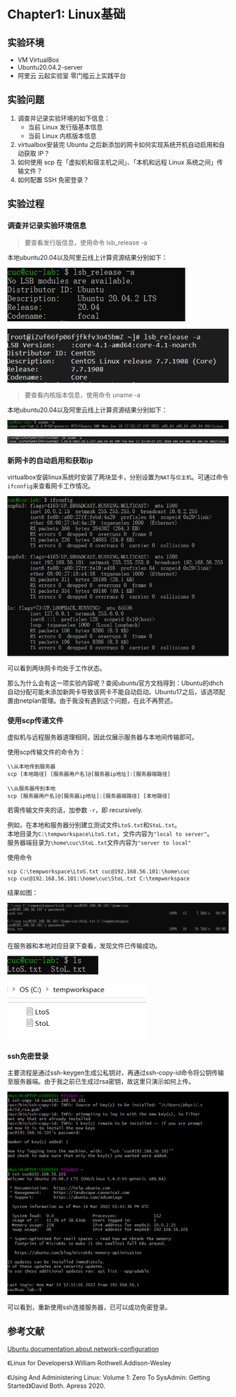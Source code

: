 # Chapter1: Linux基础

## 实验环境

* VM VirtualBox
* Ubuntu20.04.2-server
* 阿里云 云起实验室 零门槛云上实践平台

## 实验问题

1. 调查并记录实验环境的如下信息： 
    + 当前 Linux 发行版基本信息
    + 当前 Linux 内核版本信息
2. virtualbox安装完 Ubuntu 之后新添加的网卡如何实现系统开机自动启用和自动获取 IP？
3. 如何使用 scp 在「虚拟机和宿主机之间」、「本机和远程 Linux 系统之间」传输文件？
4. 如何配置 SSH 免密登录？

## 实验过程

### 调查并记录实验环境信息

> 要查看发行版信息，使用命令 lsb_release -a

本地ubuntu20.04以及阿里云线上计算资源结果分别如下：

![](png\ubuntu_dis.png)

![](png\centos_dis.png)

> 要查看内核版本信息，使用命令 uname -a

本地ubuntu20.04以及阿里云线上计算资源结果分别如下：

![](png\ubuntu_kernel.png)

![](png\centos_kernel.png)

### 新网卡的自动启用和获取ip

virtualbox安装linux系统时安装了两块显卡，分别设置为`NAT`与`仅主机`。可通过命令`ifconfig`来查看网卡工作情况。

![](png\ifconfig.png)

可以看到两块网卡均处于工作状态。

那么为什么会有这一项实验内容呢？查阅ubuntu官方文档得到：Ubuntu的dhch自动分配可能未添加新网卡导致该网卡不能自动启动。Ubuntu17之后，该选项配置由netplan管理。由于我没有遇到这个问题，在此不再赘述。

### 使用scp传递文件
虚拟机与远程服务器道理相同，因此仅展示服务器与本地间传输即可。

使用scp传输文件的命令为：

    \\从本地传到服务器
    scp [本地路径] [服务器用户名]@[服务器ip地址]:[服务器端路径]
    
    \\从服务器传到本地
    scp [服务器用户名]@[服务器ip地址]:[服务器端路径] [本地路径]

若需传输文件夹的话，加参数 `-r`，即 recursively.  

例如，在本地和服务器分别建立测试文件`LtoS.txt`和`StoL.txt`。  
本地目录为`C:\tempworkspace\LtoS.txt`，文件内容为`"local to server"`。  
服务器端目录为`\home\cuc\StoL.txt`文件内容为`"server to local"`

使用命令 

    scp C:\tempworkspace\LtoS.txt cuc@192.168.56.101:\home\cuc
    scp cuc@192.168.56.101:\home\cuc\StoL.txt C:\tempworkspace

结果如图：

![](png\doctrans.png)

在服务器和本地对应目录下查看，发现文件已传输成功。

![](png\server.png)

![](png\local.png)

### ssh免密登录
主要流程是通过ssh-keygen生成公私钥对，再通过ssh-copy-id命令将公钥传输至服务器端。由于我之前已生成过rsa密钥，故这里只演示如何上传。

![](png\withoutpwd.png)

可以看到，重新使用ssh连接服务器，已可以成功免密登录。

## 参考文献

[Ubuntu documentation about network-configuration](https://ubuntu.com/server/docs/network-configuration)

《Linux for Developers》.William Rothwell.Addison-Wesley
	
《Using And Administering Linux: Volume 1: Zero To SysAdmin: Getting Started》David Both. Apress 2020.






